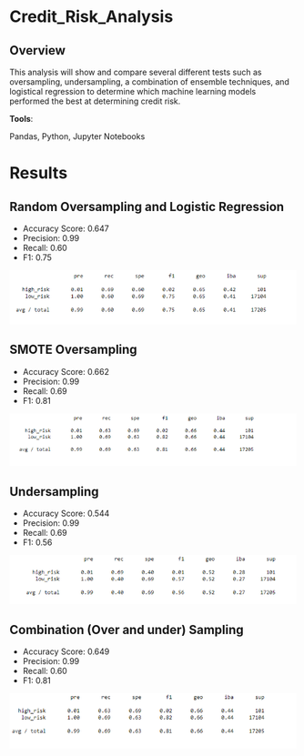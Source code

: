 # Credit_Risk_Analysis

## Overview 
This analysis will show and compare several different tests such as oversampling, undersampling, a combination of ensemble techniques, and logistical regression to determine which machine learning models performed the best at determining credit risk. 

__Tools__:

Pandas, Python, Jupyter Notebooks
# Results

## Random Oversampling and Logistic Regression
- Accuracy Score: 0.647
- Precision: 0.99
- Recall: 0.60
- F1: 0.75

![](Resources/Random_OverSampling.PNG)

## SMOTE Oversampling
- Accuracy Score: 0.662
- Precision: 0.99
- Recall: 0.69
- F1: 0.81

![](Resources/Smote_OverSampling.PNG)

## Undersampling
- Accuracy Score: 0.544
- Precision: 0.99
- Recall: 0.69
- F1: 0.56

![](Resources/UnderSampling.PNG)

## Combination (Over and under) Sampling 
- Accuracy Score: 0.649
- Precision: 0.99
- Recall: 0.60
- F1: 0.81

![](Resources/Combination_Sampling.PNG)

